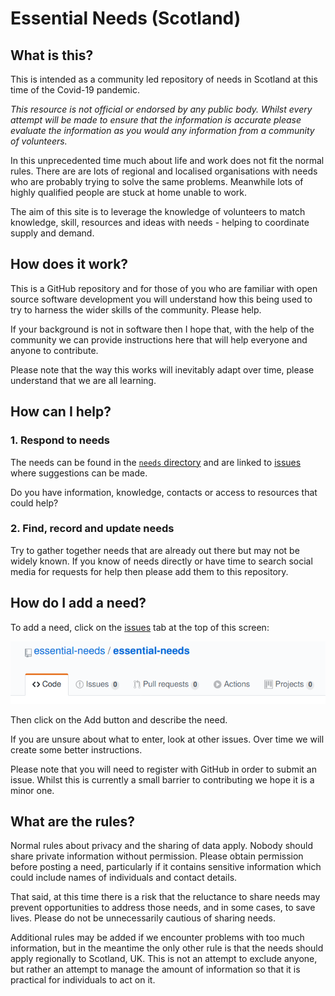 # Essential Needs (Scotland)

## What is this?

This is intended as a community led repository of needs in Scotland at this time of the Covid-19 pandemic.

*This resource is not official or endorsed by any public body.  Whilst every attempt will be made to ensure that the information is accurate please evaluate the information as you would any information from a community of volunteers.*

In this unprecedented time much about life and work does not fit the normal rules. There are are lots of regional and localised organisations with needs who are probably trying to solve the same problems.  Meanwhile lots of highly qualified people are stuck at home unable to work.

The aim of this site is to leverage the knowledge of volunteers to match knowledge, skill, resources and ideas with needs - helping to coordinate supply and demand.

## How does it work?

This is a GitHub repository and for those of you who are familiar with open source software development you will understand how this being used to try to harness the wider skills of the community.  Please help.

If your background is not in software then I hope that, with the help of the community we can provide instructions here that will help everyone and anyone to contribute.

Please note that the way this works will inevitably adapt over time, please understand that we are all learning.

## How can I help?

### 1. Respond to needs

The needs can be found in the [`needs` directory](needs) and are linked to [issues](../../issues) where suggestions can be made.

Do you have information, knowledge, contacts or access to resources that could help?

### 2. Find, record and update needs

Try to gather together needs that are already out there but may not be widely known.  If you know of needs directly or have time to search social media for requests for help then please add them to this repository.

## How do I add a need?

To add a need, click on the [issues](../../issues) tab at the top of this screen:

![needs-tab](images/needs-tab.png)

Then click on the Add button and describe the need.

If you are unsure about what to enter, look at other issues.  Over time we will create some better instructions.

Please note that you will need to register with GitHub in order to submit an issue.  Whilst this is currently a small barrier to contributing we hope it is a minor one.

## What are the rules?

Normal rules about privacy and the sharing of data apply.  Nobody should share private information without permission.  Please obtain permission before posting a need, particularly if it contains sensitive information which could include names of individuals and contact details.

That said, at this time there is a risk that the reluctance to share needs may prevent opportunities to address those needs, and in some cases, to save lives.  Please do not be unnecessarily cautious of sharing needs.

Additional rules may be added if we encounter problems with too much information, but in the meantime the only other rule is that the needs should apply regionally to Scotland, UK.  This is not an attempt to exclude anyone, but rather an attempt to manage the amount of information so that it is practical for individuals to act on it.
